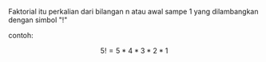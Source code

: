 
Faktorial itu perkalian dari bilangan n  atau awal sampe 1 yang dilambangkan dengan simbol "!"

contoh:

$$
5! = 5*4*3*2*1
$$